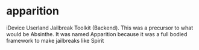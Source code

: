 # apparition

iDevice Userland Jailbreak Toolkit (Backend). This was a precursor to what would be Absinthe. It was named Apparition because it was a full bodied framework to make jailbreaks like Spirit
